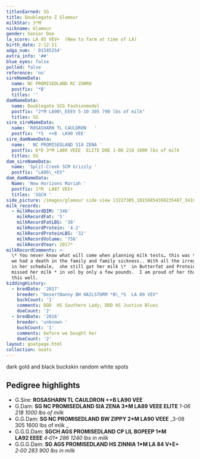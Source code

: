 ```yaml
---
titlesEarned: SG
title: Doublegate Z Glamour
milkStar: 3*M
nickname: Glamour
gender: Senior Doe
la_score: LA 85 VEV+  (New to farm at time of LA)
birth_date: 2-12-11
adga_num: ' D1585254'
extra_info: '##'
blue_eyes: false
polled: false
reference: 'no'
sireNameData:
  name: NC PROMISEDLAND RC ZORRO
  postfix: '*B'
  titles: ''
damNameData:
  name: Doublegate SCG Fashionmodel
  postfix: "2*M LA90\_EEEV 5-10 305 790 lbs of milk"
  titles: SG
sire_sireNameData:
  name: 'ROSASHARN TL CAULDRON   '
  postfix: '*S  ++B  LA90 VEE'
sire_damNameData:
  name: ' NC PROMISEDLAND SIA ZENA '
  postfix: 6*D 3*M LA89 VEEE  ELITE DOE 1-06 218 1000 lbs of milk
  titles: SG
dam_sireNameData:
  name: 'Split-Creek SCM Grizzly '
  postfix: "LA86\_+EV"
dam_damNameData:
  Name: 'New Horizons Mariah '
  postfix: 1*M  LA87 VEE+
  titles: 'SGCH '
side_picture: /images/glamour side view 13227305_10156854398235487_3410824979030834887_o.jpg
milk_records:
  - milkRecordDIM: '346'
    milkRecordFat: '5'
    milkRecordFatLBS: '38'
    milkRecordProtein: '4.2'
    milkRecordProteinLBS: '32'
    milkRecordVolume: '756'
    milkRecordYear: 2017*
milkRecordComments: >-
  \* You never know what will come when planning milk tests… this was the year
  we had a death in the family and family sickness.. With all the irregularities
  in her schedule,  she still got her milk \*  in Butterfat and Protein but
  missed her milk * in vol by only a few pounds.  I am proud of her that she did
  this well.
kiddingHistory:
  - bredDate: '2017'
    breeder: "DesertNanny BH HAILSTORM *B\_*S  LA 89 VEV"
    buckCount: '1'
    comments: DDD  HS Southern Lady; DDD HS Justice Blues
    doeCount: '2'
  - bredDate: '2016'
    breeder: 'unknown '
    buckCount: '1'
    comments: before we bought her
    doeCount: '2'
layout: goatpage.html
collection: Goats
---
```

dark gold and black buckskin random white spots

## Pedigree highlights

* G.Sire: **ROSASHARN TL CAULDRON  ++B    LA90 VEE**
* G.Dam: **SG NC PROMISEDLAND SIA ZENA 3*M LA89 VEEE  ELITE** _1-06 218 1000 lbs of milk_
* G.G.Dam: **SG NC PROMISEDLAND BW ZIPPY  2*M LA90 VEEE** _3-08 305 1600 lbs of milk _
* G.G.G.Dam: **SGCH AGS PROMISEDLAND CP LIL BOPEEP  1*M  LA92 EEEE**   _4‑01* 286 1240 lbs in milk_
* G.G.G.Dam: **SG AGS PROMISEDLAND HS ZINNIA 1*M LA 84 V+E+** _2‑00 283 900 lbs in milk_
